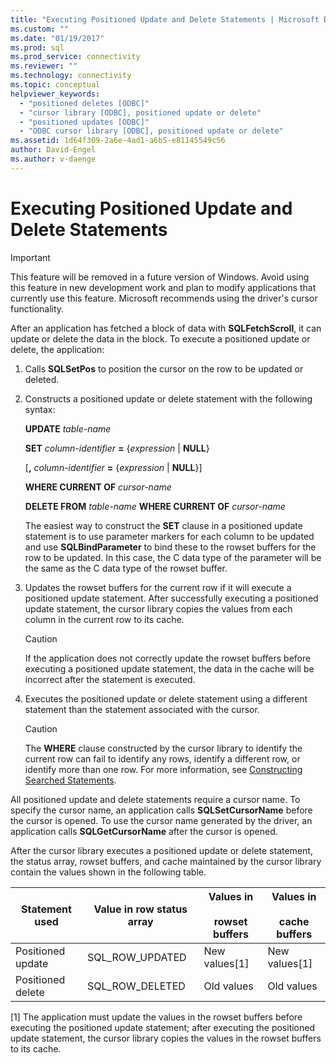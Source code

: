 ```yaml
---
title: "Executing Positioned Update and Delete Statements | Microsoft Docs"
ms.custom: ""
ms.date: "01/19/2017"
ms.prod: sql
ms.prod_service: connectivity
ms.reviewer: ""
ms.technology: connectivity
ms.topic: conceptual
helpviewer_keywords: 
  - "positioned deletes [ODBC]"
  - "cursor library [ODBC], positioned update or delete"
  - "positioned updates [ODBC]"
  - "ODBC cursor library [ODBC], positioned update or delete"
ms.assetid: 1d64f309-2a6e-4ad1-a6b5-e81145549c56
author: David-Engel
ms.author: v-daenge
---
```

# Executing Positioned Update and Delete Statements
> [!IMPORTANT]  
>  This feature will be removed in a future version of Windows. Avoid using this feature in new development work and plan to modify applications that currently use this feature. Microsoft recommends using the driver's cursor functionality.  
  
 After an application has fetched a block of data with **SQLFetchScroll**, it can update or delete the data in the block. To execute a positioned update or delete, the application:  
  
1.  Calls **SQLSetPos** to position the cursor on the row to be updated or deleted.  
  
2.  Constructs a positioned update or delete statement with the following syntax:  
  
     **UPDATE** *table-name*  
  
     **SET** *column-identifier* **=** {*expression* &#124; **NULL**}  
  
     [**,** *column-identifier* **=** {*expression* &#124; **NULL**}]  
  
     **WHERE CURRENT OF** *cursor-name*  
  
     **DELETE FROM** *table-name* **WHERE CURRENT OF** *cursor-name*  
  
     The easiest way to construct the **SET** clause in a positioned update statement is to use parameter markers for each column to be updated and use **SQLBindParameter** to bind these to the rowset buffers for the row to be updated. In this case, the C data type of the parameter will be the same as the C data type of the rowset buffer.  
  
3.  Updates the rowset buffers for the current row if it will execute a positioned update statement. After successfully executing a positioned update statement, the cursor library copies the values from each column in the current row to its cache.  
  
    > [!CAUTION]  
    >  If the application does not correctly update the rowset buffers before executing a positioned update statement, the data in the cache will be incorrect after the statement is executed.  
  
4.  Executes the positioned update or delete statement using a different statement than the statement associated with the cursor.  
  
    > [!CAUTION]  
    >  The **WHERE** clause constructed by the cursor library to identify the current row can fail to identify any rows, identify a different row, or identify more than one row. For more information, see [Constructing Searched Statements](../../../odbc/reference/appendixes/constructing-searched-statements.md).  
  
 All positioned update and delete statements require a cursor name. To specify the cursor name, an application calls **SQLSetCursorName** before the cursor is opened. To use the cursor name generated by the driver, an application calls **SQLGetCursorName** after the cursor is opened.  
  
 After the cursor library executes a positioned update or delete statement, the status array, rowset buffers, and cache maintained by the cursor library contain the values shown in the following table.  
  
|Statement used|Value in row status array|Values in<br /><br /> rowset buffers|Values in<br /><br /> cache buffers|  
|--------------------|-------------------------------|----------------------------------|---------------------------------|  
|Positioned update|SQL_ROW_UPDATED|New values[1]|New values[1]|  
|Positioned delete|SQL_ROW_DELETED|Old values|Old values|  
  
 [1]   The application must update the values in the rowset buffers before executing the positioned update statement; after executing the positioned update statement, the cursor library copies the values in the rowset buffers to its cache.
